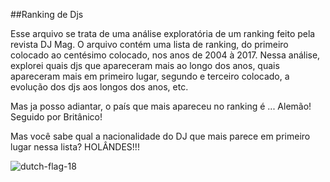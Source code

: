 ##Ranking de Djs

Esse arquivo se trata de uma análise exploratória de um ranking feito pela revista DJ Mag. 
O arquivo contém uma lista de ranking, do primeiro colocado ao centésimo colocado, nos anos de 2004 à 2017. 
Nessa análise, explorei quais djs que apareceram mais ao longo dos anos, quais apareceram mais em primeiro lugar, segundo e terceiro colocado, a evolução dos djs aos longos dos anos, etc.

Mas ja posso adiantar, o país que mais apareceu no ranking é ... Alemão! Seguido por Britânico!

Mas você sabe qual a nacionalidade do DJ que mais parece em primeiro lugar nessa lista? HOLÂNDES!!! 

![dutch-flag-18](https://github.com/user-attachments/assets/d85cf631-4587-4731-ad87-3ec878dbd852)
